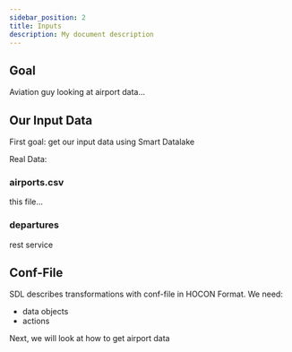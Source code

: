 ```yaml
---
sidebar_position: 2
title: Inputs
description: My document description
---
```


## Goal

Aviation guy looking at airport data...

## Our Input Data
First goal: get our input data using Smart Datalake

Real Data:
### airports.csv
this file...
### departures
rest service

## Conf-File
SDL describes transformations with conf-file in HOCON Format.
We need:
- data objects
- actions

Next, we will look at how to get airport data